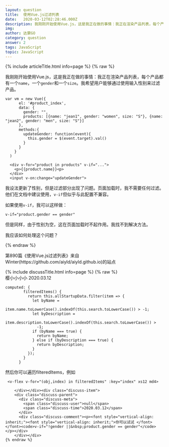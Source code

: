 ```yaml
---
layout: question
title:  使用Vue.js过滤列表
date:   2020-03-12T02:28:46.000Z
description: 我刚刚开始使用Vue.js，这是我正在做的事情：我正在渲染产品列表，每个产品都有一个name，一个gender和一个size。我希望用户能够通过使用输入性...
img: 
author: 达蒙GO
category: question
answer: 2
tags: JavaScript
topic: JavaScript
---
```

<div class="article-root">
  <div class="article">
    {% include articleTitle.html info=page %}
    {% raw %}
    <div class="article-content"><p><font style="vertical-align: inherit;"><font style="vertical-align: inherit;">我刚刚开始使用Vue.js，这是我正在做的事情：我正在渲染产品列表，每个产品都有一个</font></font><code>name</code><font style="vertical-align: inherit;"><font style="vertical-align: inherit;">，一个</font></font><code>gender</code><font style="vertical-align: inherit;"><font style="vertical-align: inherit;">和一个</font></font><code>size</code><font style="vertical-align: inherit;"><font style="vertical-align: inherit;">。</font><font style="vertical-align: inherit;">我希望用户能够通过使用输入性别来过滤产品。</font></font></p>

<pre><code>var vm = new Vue({<font></font>
      el: '#product_index',<font></font>
      data: {<font></font>
        gender: "",<font></font>
        products: [{name: "jean1", gender: "women", size: "S"}, {name: "jean2", gender: "men", size: "S"}]<font></font>
      },<font></font>
      methods:{<font></font>
        updateGender: function(event){<font></font>
          this.gender = $(event.target).val()<font></font>
        }<font></font>
      }<font></font>
    }<font></font>
  )<font></font>
<font></font>
  &lt;div v-for="product in products" v-if="..."&gt;<font></font>
    &lt;p&gt;{{product.name}}&lt;p&gt;<font></font>
  &lt;/div&gt;<font></font>
  &lt;input v-on:change="updateGender"&gt;<font></font>
</code></pre>

<p><font style="vertical-align: inherit;"><font style="vertical-align: inherit;">我设法更新了性别，但是过滤部分出现了问题。</font><font style="vertical-align: inherit;">页面加载时，我不需要任何过滤。</font><font style="vertical-align: inherit;">他们在文档中建议使用，</font></font><code>v-if</code><font style="vertical-align: inherit;"><font style="vertical-align: inherit;">但似乎与此配置不兼容。</font></font></p>

<p><font style="vertical-align: inherit;"><font style="vertical-align: inherit;">如果使用</font></font><code>v-if</code><font style="vertical-align: inherit;"><font style="vertical-align: inherit;">，我可以这样做：</font></font></p>

<pre><code>v-if="product.gender == gender" 
</code></pre>

<p><font style="vertical-align: inherit;"><font style="vertical-align: inherit;">但是同样，由于性别为空，这在页面加载时不起作用。</font><font style="vertical-align: inherit;">我找不到解决方法。</font></font></p>

<p><font style="vertical-align: inherit;"><font style="vertical-align: inherit;">我应该如何处理这个问题？</font></font></p></div>
    {% endraw %}
  </div>
  <p class="winter_mark">第890篇《使用Vue.js过滤列表》来自Winter(https://github.com/aiyld/aiyld.github.io)的站点</p>
  <div class="discuss-wrapper">
    {% include discussTitle.html info=page %}
    {% raw %}
    <div class="discuss-item">
        <div class="discuss-parent">
          <div class="discuss-meta">
            <span class="discuss-user">樱小小小小</span>
            <span class="discuss-time">2020.03.12</span>
          </div>
          <div class="discuss-comment"><pre><code>computed: {<font></font>
        filteredItems() {<font></font>
          return this.allStartupData.filter(item =&gt; {<font></font>
            let byName =<font></font>
              item.name.toLowerCase().indexOf(this.search.toLowerCase()) &gt; -1;<font></font>
            let byDescription =<font></font>
              item.description.toLowerCase().indexOf(this.search.toLowerCase()) &gt;<font></font>
              -1;<font></font>
            if (byName === true) {<font></font>
              return byName;<font></font>
            } else if (byDescription === true) {<font></font>
              return byDescription;<font></font>
            }<font></font>
          });<font></font>
        }<font></font>
      }<font></font>
</code></pre>

<p><font style="vertical-align: inherit;"><font style="vertical-align: inherit;">然后你可以遍历filteredItems，例如 </font></font></p>

<pre><code> &lt;v-flex v-for="(obj,index) in filteredItems" :key="index" xs12 md4&gt;
</code></pre></div>
        </div></div><div class="discuss-item">
        <div class="discuss-parent">
          <div class="discuss-meta">
            <span class="discuss-user">null</span>
            <span class="discuss-time">2020.03.12</span>
          </div>
          <div class="discuss-comment"><p><font style="vertical-align: inherit;"><font style="vertical-align: inherit;">你可以试试 </font></font><code>v-if="!gender ||&nbsp;product.gender == gender"</code></p></div>
        </div></div>
    {% endraw %}
  </div>
<div>
